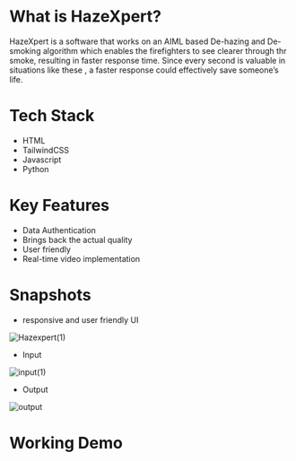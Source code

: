 # What is HazeXpert? 

HazeXpert is a software that works on an AIML based De-hazing and De-smoking algorithm which enables the firefighters to see clearer through thr smoke, resulting in faster response time. Since every second is valuable in situations like these , a faster response could effectively save someone’s life.

# Tech Stack 
- HTML
- TailwindCSS
- Javascript
- Python

# Key Features
- Data Authentication
- Brings back the actual quality
- User friendly 
- Real-time video implementation

# Snapshots
- responsive and user friendly UI

![Hazexpert(1)](https://github.com/sagnik-p/HazeXpert/assets/113929010/46de62de-ec3e-47f2-bf8e-14edcdcb80d1)

- Input 

![input(1)](https://github.com/sagnik-p/HazeXpert/assets/113929010/bf2914e5-0bb1-4152-90bb-6de879891eb4)

- Output

![output](https://github.com/sagnik-p/HazeXpert/assets/113929010/1f358760-cbf9-44be-a889-7036af659ae9)

# Working Demo

